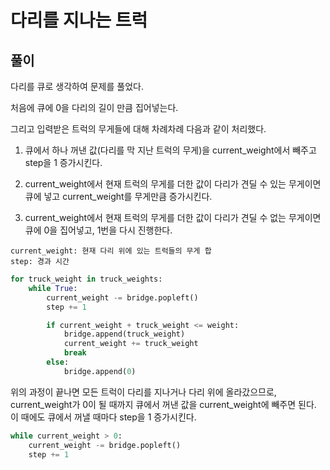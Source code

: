 # 다리를 지나는 트럭

## 풀이

다리를 큐로 생각하여 문제를 풀었다.

처음에 큐에 0을 다리의 길이 만큼 집어넣는다.

그리고 입력받은 트럭의 무게들에 대해 차례차례 다음과 같이 처리했다.

1. 큐에서 하나 꺼낸 값(다리를 막 지난 트럭의 무게)을 current_weight에서 빼주고 step을 1 증가시킨다.

2. current_weight에서 현재 트럭의 무게를 더한 값이 다리가 견딜 수 있는 무게이면 큐에 넣고 current_weight를 무게만큼 증가시킨다. 

3. current_weight에서 현재 트럭의 무게를 더한 값이 다리가 견딜 수 없는 무게이면 큐에 0을 집어넣고, 1번을 다시 진행한다.

```
current_weight: 현재 다리 위에 있는 트럭들의 무게 합
step: 경과 시간
```

```python
for truck_weight in truck_weights:
    while True:
        current_weight -= bridge.popleft()
        step += 1

        if current_weight + truck_weight <= weight:
            bridge.append(truck_weight)
            current_weight += truck_weight
            break
        else:
            bridge.append(0)
```

위의 과정이 끝나면 모든 트럭이 다리를 지나거나 다리 위에 올라갔으므로, current_weight가 0이 될 때까지 큐에서 꺼낸 값을 current_weight에 빼주면 된다. 이 때에도 큐에서 꺼낼 때마다 step을 1 증가시킨다.

```python
while current_weight > 0:
    current_weight -= bridge.popleft()
    step += 1
```